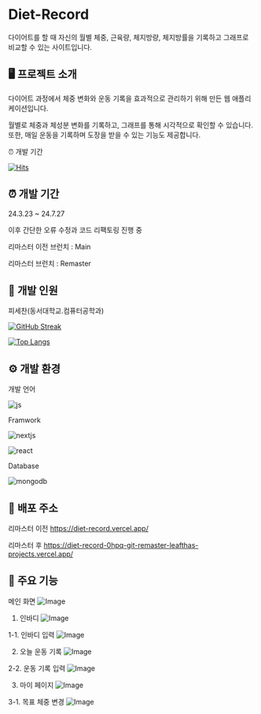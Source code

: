 # Diet-Record

다이어트를 할 때 자신의 월별 체중, 근육량, 체지방량, 체지방률을 기록하고 그래프로 비교할 수 있는 사이트입니다.

## 🖥️ 프로젝트 소개

다이어트 과정에서 체중 변화와 운동 기록을 효과적으로 관리하기 위해 만든 웹 애플리케이션입니다.

월별로 체중과 체성분 변화를 기록하고, 그래프를 통해 시각적으로 확인할 수 있습니다. 또한, 매일 운동을 기록하며 도장을 받을 수 있는 기능도 제공합니다.

⏰ 개발 기간

[![Hits](https://hits.seeyoufarm.com/api/count/incr/badge.svg?url=https%3A%2F%2Fgithub.com%2Fleaftha%2Fmy-travel&count_bg=%2379C83D&title_bg=%23555555&icon=&icon_color=%23E7E7E7&title=hits&edge_flat=false)](https://hits.seeyoufarm.com)

## ⏰ 개발 기간

24.3.23 ~ 24.7.27

이후 간단한 오류 수정과 코드 리팩토링 진행 중

리마스터 이전 브런치 : Main

리마스터 브런치 : Remaster

## 🧑 개발 인원

피세찬(동서대학교.컴퓨터공학과)

[![GitHub Streak](https://streak-stats.demolab.com?user=leaftha)](https://git.io/streak-stats)

[![Top Langs](https://github-readme-stats.vercel.app/api/top-langs/?username=leaftha)](https://github.com/anuraghazra/github-readme-stats)

## ⚙️ 개발 환경

개발 언어

![js](https://img.shields.io/badge/JavaScript-F7DF1E?style=for-the-badge&logo=JavaScript&logoColor=white)

Framwork

![nextjs](https://img.shields.io/badge/Next.js-000?logo=nextdotjs&logoColor=fff&style=for-the-badge)

![react](https://img.shields.io/badge/React-20232A?style=for-the-badge&logo=react&logoColor=61DAFB)

Database

![mongodb](https://img.shields.io/badge/MongoDB-4EA94B?style=for-the-badge&logo=mongodb&logoColor=white)

## 🔗 배포 주소

리마스터 이전
https://diet-record.vercel.app/

리마스터 후
https://diet-record-0hpq-git-remaster-leafthas-projects.vercel.app/

## 📌 주요 기능

메인 화면
![Image](https://github.com/user-attachments/assets/c9d5a5db-7740-44fa-a623-5a87f29979d3)

1. 인바디
   ![Image](https://github.com/user-attachments/assets/f888ae19-0a1f-48b0-bbf1-f3e5e5186f92)

1-1. 인바디 입력
![Image](https://github.com/user-attachments/assets/fb55a73e-985e-4670-bca6-0324b1fb9ab1)

2. 오늘 운동 기록
   ![Image](https://github.com/user-attachments/assets/9925b1a6-11c0-4d35-8105-4426eb29bde5)

2-2. 운동 기록 입력
![Image](https://github.com/user-attachments/assets/a7f32863-4a2c-4c61-adf8-37d529b94880)

3. 마이 페이지
   ![Image](https://github.com/user-attachments/assets/a16da044-4fcd-493a-b833-f5789ba2be13)

3-1. 목표 체중 변경
![Image](https://github.com/user-attachments/assets/54fcde07-7662-465d-970b-4fc328e35b93)
